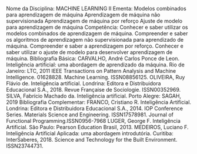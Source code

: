 Nome da Disciplina: MACHINE LEARNING II
Ementa:
Modelos combinados para aprendizagem de máquina
Aprendizagem de máquina não supervisionada
Aprendizagem de máquina por reforço
Ajuste de modelo para aprendizagem de máquina
Competência:
Conhecer e saber utilizar os modelos combinados de aprendizagem de máquina.
Compreender e saber os algoritmos de aprendizagem não supervisionada para 
aprendizado de máquina.
Compreender e saber a aprendizagem por reforço.
Conhecer e saber utilizar o ajuste de modelo para desenvolver aprendizagem de 
máquina.
Bibliografia Básica:
CARVALHO, André Carlos Ponce de Leon. Inteligência artificial: uma abordagem de 
aprendizado da máquina. Rio de Janeiro: LTC, 2011
IEEE Transactions on Pattern Analysis and Machine Intelligence. 01628828.
Machine Learning. ISSN08856125.
OLIVEIRA, Ruy Flávio de. Inteligência artificial. Londrina: Editora e Distribuidora 
Educacional S.A., 2018.
Revue Française de Sociologie. ISSN00352969.
SILVA, Fabrício Machado da. Inteligência artificial. Porto Alegre: SAGAH, 2019
Bibliografia Complementar:
FRANCO, Cristiano R. Inteligência Artificial. Londrina: Editora e Distribuidora Educacional 
S.A., 2014.
IOP Conference Series. Materials Science and Engineering. ISSN17578981.
Journal of Functional Programming.ISSN0956-7968
LUGER, George F. Inteligência Artificial. São Paulo: Pearson Education Brasil, 2013.
MEDEIROS, Luciano F. Inteligência Artificial Aplicada: uma abordagem introdutória. 
Curitiba: InterSaberes, 2018.
Science and Technology for the Built Environment. ISSN23744731.
